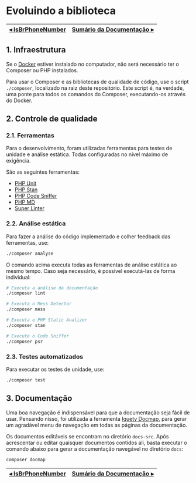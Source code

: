 # Evoluindo a biblioteca

[◂ IsBrPhoneNumber](10-isbrphonenumber.md) | [Sumário da Documentação ▸](indice.md)
-- | --

## 1. Infraestrutura

Se o [Docker](https://www.docker.com/) estiver instalado no computador, não será
necessário ter o Composer ou PHP instalados.

Para usar o Composer e as bibliotecas de qualidade de código, use o script `./composer`,
localizado na raiz deste repositório. Este script é, na verdade, uma ponte para
todos os comandos do Composer, executando-os através do Docker.

## 2. Controle de qualidade

### 2.1. Ferramentas

Para o desenvolvimento, foram utilizadas ferramentas para testes de unidade e
análise estática. Todas configuradas no nível máximo de exigência.

São as seguintes ferramentas:

- [PHP Unit](https://phpunit.de)
- [PHP Stan](https://phpstan.org)
- [PHP Code Sniffer](https://github.com/squizlabs/PHP_CodeSniffer)
- [PHP MD](https://phpmd.org)
- [Super Linter](https://github.com/super-linter/super-linter)

### 2.2. Análise estática

Para fazer a análise do código implementado e colher feedback das ferramentas, use:

```bash
./composer analyse
```

O comando acima executa todas as ferramentas de análise estática ao mesmo tempo.
Caso seja necessário, é possível executá-las de forma individual:

```bash
# Executa a análise da documentação
./composer lint
```

```bash
# Executa o Mess Detector
./composer mess
```

```bash
# Executa o PHP Static Analizer
./composer stan
```

```bash
# Execute o Code Sniffer
./composer psr
```

### 2.3. Testes automatizados

Para executar os testes de unidade, use:

```bash
./composer test
```

## 3. Documentação

Uma boa navegação é indispensável para que a documentação seja fácil de usar.
Pensando nisso, foi utilizada a ferramenta [Iquety Docmap](https://github.com/iquety/docmap),
para gerar um agradável menu de navegação em todas as páginas da documentação.

Os documentos editáveis se encontram no diretório `docs-src`. Após acrescentar
ou editar quaisquer documentos contidos ali, basta executar o comando abaixo para
gerar a documentação navegável no diretório `docs`:

```bash
composer docmap
```

[◂ IsBrPhoneNumber](10-isbrphonenumber.md) | [Sumário da Documentação ▸](indice.md)
-- | --

